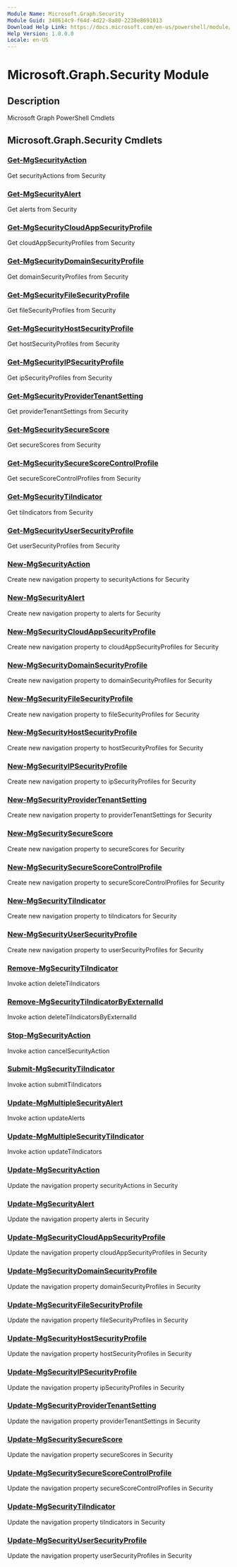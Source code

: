 ```yaml
---
Module Name: Microsoft.Graph.Security
Module Guid: 348614c9-f64d-4d22-8a80-2238e8691013
Download Help Link: https://docs.microsoft.com/en-us/powershell/module/microsoft.graph.security
Help Version: 1.0.0.0
Locale: en-US
---
```


# Microsoft.Graph.Security Module
## Description
Microsoft Graph PowerShell Cmdlets

## Microsoft.Graph.Security Cmdlets
### [Get-MgSecurityAction](Get-MgSecurityAction.md)
Get securityActions from Security

### [Get-MgSecurityAlert](Get-MgSecurityAlert.md)
Get alerts from Security

### [Get-MgSecurityCloudAppSecurityProfile](Get-MgSecurityCloudAppSecurityProfile.md)
Get cloudAppSecurityProfiles from Security

### [Get-MgSecurityDomainSecurityProfile](Get-MgSecurityDomainSecurityProfile.md)
Get domainSecurityProfiles from Security

### [Get-MgSecurityFileSecurityProfile](Get-MgSecurityFileSecurityProfile.md)
Get fileSecurityProfiles from Security

### [Get-MgSecurityHostSecurityProfile](Get-MgSecurityHostSecurityProfile.md)
Get hostSecurityProfiles from Security

### [Get-MgSecurityIPSecurityProfile](Get-MgSecurityIPSecurityProfile.md)
Get ipSecurityProfiles from Security

### [Get-MgSecurityProviderTenantSetting](Get-MgSecurityProviderTenantSetting.md)
Get providerTenantSettings from Security

### [Get-MgSecuritySecureScore](Get-MgSecuritySecureScore.md)
Get secureScores from Security

### [Get-MgSecuritySecureScoreControlProfile](Get-MgSecuritySecureScoreControlProfile.md)
Get secureScoreControlProfiles from Security

### [Get-MgSecurityTiIndicator](Get-MgSecurityTiIndicator.md)
Get tiIndicators from Security

### [Get-MgSecurityUserSecurityProfile](Get-MgSecurityUserSecurityProfile.md)
Get userSecurityProfiles from Security

### [New-MgSecurityAction](New-MgSecurityAction.md)
Create new navigation property to securityActions for Security

### [New-MgSecurityAlert](New-MgSecurityAlert.md)
Create new navigation property to alerts for Security

### [New-MgSecurityCloudAppSecurityProfile](New-MgSecurityCloudAppSecurityProfile.md)
Create new navigation property to cloudAppSecurityProfiles for Security

### [New-MgSecurityDomainSecurityProfile](New-MgSecurityDomainSecurityProfile.md)
Create new navigation property to domainSecurityProfiles for Security

### [New-MgSecurityFileSecurityProfile](New-MgSecurityFileSecurityProfile.md)
Create new navigation property to fileSecurityProfiles for Security

### [New-MgSecurityHostSecurityProfile](New-MgSecurityHostSecurityProfile.md)
Create new navigation property to hostSecurityProfiles for Security

### [New-MgSecurityIPSecurityProfile](New-MgSecurityIPSecurityProfile.md)
Create new navigation property to ipSecurityProfiles for Security

### [New-MgSecurityProviderTenantSetting](New-MgSecurityProviderTenantSetting.md)
Create new navigation property to providerTenantSettings for Security

### [New-MgSecuritySecureScore](New-MgSecuritySecureScore.md)
Create new navigation property to secureScores for Security

### [New-MgSecuritySecureScoreControlProfile](New-MgSecuritySecureScoreControlProfile.md)
Create new navigation property to secureScoreControlProfiles for Security

### [New-MgSecurityTiIndicator](New-MgSecurityTiIndicator.md)
Create new navigation property to tiIndicators for Security

### [New-MgSecurityUserSecurityProfile](New-MgSecurityUserSecurityProfile.md)
Create new navigation property to userSecurityProfiles for Security

### [Remove-MgSecurityTiIndicator](Remove-MgSecurityTiIndicator.md)
Invoke action deleteTiIndicators

### [Remove-MgSecurityTiIndicatorByExternalId](Remove-MgSecurityTiIndicatorByExternalId.md)
Invoke action deleteTiIndicatorsByExternalId

### [Stop-MgSecurityAction](Stop-MgSecurityAction.md)
Invoke action cancelSecurityAction

### [Submit-MgSecurityTiIndicator](Submit-MgSecurityTiIndicator.md)
Invoke action submitTiIndicators

### [Update-MgMultipleSecurityAlert](Update-MgMultipleSecurityAlert.md)
Invoke action updateAlerts

### [Update-MgMultipleSecurityTiIndicator](Update-MgMultipleSecurityTiIndicator.md)
Invoke action updateTiIndicators

### [Update-MgSecurityAction](Update-MgSecurityAction.md)
Update the navigation property securityActions in Security

### [Update-MgSecurityAlert](Update-MgSecurityAlert.md)
Update the navigation property alerts in Security

### [Update-MgSecurityCloudAppSecurityProfile](Update-MgSecurityCloudAppSecurityProfile.md)
Update the navigation property cloudAppSecurityProfiles in Security

### [Update-MgSecurityDomainSecurityProfile](Update-MgSecurityDomainSecurityProfile.md)
Update the navigation property domainSecurityProfiles in Security

### [Update-MgSecurityFileSecurityProfile](Update-MgSecurityFileSecurityProfile.md)
Update the navigation property fileSecurityProfiles in Security

### [Update-MgSecurityHostSecurityProfile](Update-MgSecurityHostSecurityProfile.md)
Update the navigation property hostSecurityProfiles in Security

### [Update-MgSecurityIPSecurityProfile](Update-MgSecurityIPSecurityProfile.md)
Update the navigation property ipSecurityProfiles in Security

### [Update-MgSecurityProviderTenantSetting](Update-MgSecurityProviderTenantSetting.md)
Update the navigation property providerTenantSettings in Security

### [Update-MgSecuritySecureScore](Update-MgSecuritySecureScore.md)
Update the navigation property secureScores in Security

### [Update-MgSecuritySecureScoreControlProfile](Update-MgSecuritySecureScoreControlProfile.md)
Update the navigation property secureScoreControlProfiles in Security

### [Update-MgSecurityTiIndicator](Update-MgSecurityTiIndicator.md)
Update the navigation property tiIndicators in Security

### [Update-MgSecurityUserSecurityProfile](Update-MgSecurityUserSecurityProfile.md)
Update the navigation property userSecurityProfiles in Security


